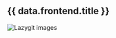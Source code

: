 <div class="section">
      <h2 class="text-[24px] color-[#2980b9]">{{ data.frontend.title }}</h2>
</div>

<!-- ![lazygit](./assets/lazygit.png) -->
<div class="flex justify-center">
<img src="https://github.com/Maszz/sf406-slide/public/lazygit.png" alt="Lazygit images" class="w-[85%] h-auto block mt-5">
</div>

<script setup lang="ts">
const data = {
  frontend: {
    title:frontmatter.props.title,
  }
}
</script>

<style>

.title {
  font-size: 28px;
  color: #2c3e50; /* Dark blue for the title to ensure readability */
  margin-bottom: 20px;
  background-color: #2B90B6;
  background-image: linear-gradient(45deg, #4EC5D4 10%, #146b8c 20%);
  background-size: 100%;
  -webkit-background-clip: text;
  -moz-background-clip: text;
  -webkit-text-fill-color: transparent;
  -moz-text-fill-color: transparent;
}
/* img { */
/*   width: 100%; */
/*   height: auto; */
/*   display: block; */
/*   justify-content: center; */
/* } */
/**/

</style>
